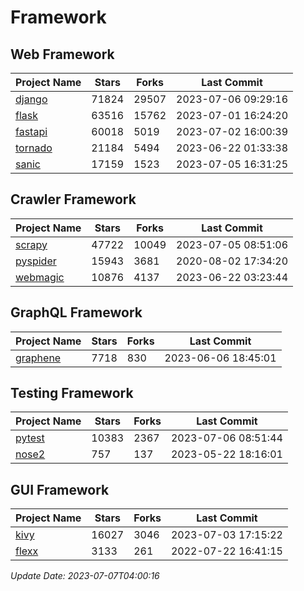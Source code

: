 # Framework

## Web Framework
| Project Name | Stars | Forks | Last Commit |
| ------------ | ----- | ----- | ----------- |
| [django](https://github.com/django/django) | 71824 | 29507 | 2023-07-06 09:29:16 |
| [flask](https://github.com/pallets/flask) | 63516 | 15762 | 2023-07-01 16:24:20 |
| [fastapi](https://github.com/tiangolo/fastapi) | 60018 | 5019 | 2023-07-02 16:00:39 |
| [tornado](https://github.com/tornadoweb/tornado) | 21184 | 5494 | 2023-06-22 01:33:38 |
| [sanic](https://github.com/sanic-org/sanic) | 17159 | 1523 | 2023-07-05 16:31:25 |

## Crawler Framework
| Project Name | Stars | Forks | Last Commit |
| ------------ | ----- | ----- | ----------- |
| [scrapy](https://github.com/scrapy/scrapy) | 47722 | 10049 | 2023-07-05 08:51:06 |
| [pyspider](https://github.com/binux/pyspider) | 15943 | 3681 | 2020-08-02 17:34:20 |
| [webmagic](https://github.com/code4craft/webmagic) | 10876 | 4137 | 2023-06-22 03:23:44 |

## GraphQL Framework
| Project Name | Stars | Forks | Last Commit |
| ------------ | ----- | ----- | ----------- |
| [graphene](https://github.com/graphql-python/graphene) | 7718 | 830 | 2023-06-06 18:45:01 |

## Testing Framework
| Project Name | Stars | Forks | Last Commit |
| ------------ | ----- | ----- | ----------- |
| [pytest](https://github.com/pytest-dev/pytest) | 10383 | 2367 | 2023-07-06 08:51:44 |
| [nose2](https://github.com/nose-devs/nose2) | 757 | 137 | 2023-05-22 18:16:01 |

## GUI Framework
| Project Name | Stars | Forks | Last Commit |
| ------------ | ----- | ----- | ----------- |
| [kivy](https://github.com/kivy/kivy) | 16027 | 3046 | 2023-07-03 17:15:22 |
| [flexx](https://github.com/flexxui/flexx) | 3133 | 261 | 2022-07-22 16:41:15 |

*Update Date: 2023-07-07T04:00:16*